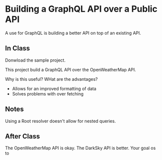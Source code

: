 # Building a GraphQL API over a Public API

A use for GraphQL is building a better API on top of an existing API. 

## In Class

Donwload the sample project. 

This project build a GraphQL API over the OpenWeatherMap API. 

Why is this useful? WHat are the advantages? 

- Allows for an improved formatting of data
- Solves problems with over fetching

## Notes

Using a Root resolver doesn't allow for nested queries. 

## After Class 

The OpenWeatherMap API is okay. The DarkSky API is better. Your goal os to 